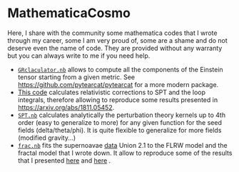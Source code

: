# MathematicaCosmo
Here, I share with the community some mathematica codes that I wrote through my career, some I am very proud of, some are a shame and do not deserve even the name of code. They are provided without any warranty but you can always write to me if you need help.

* [`GRclaculator.nb`](https://github.com/cspotz/MathematicaCosmo/blob/main/GRclaculator.nb) allows to compute all the components of the Einstein tensor starting from a given metric. See https://github.com/pytearcat/pytearcat for a more modern package.
* [This code]( https://github.com/cspotz/MathematicaCosmo/blob/main/april19_up(1).nb) calculates relativistic corrections to SPT and the loop integrals, therefore allowing to reproduce some results presented in https://arxiv.org/abs/1811.05452. 
* [`SPT.nb`](https://github.com/cspotz/MathematicaCosmo/blob/main/SPT.nb) calculates analytically the perturbation theory kernels up to 4th order (easy to generalize to more) for any given function for the seed fields (delta/theta/phi). It is quite flexible to generalize for more fields (modified gravity...)
* [`frac.nb`](https://github.com/cspotz/MathematicaCosmo/blob/main/frac.nb) fits the supernoavae [data](https://supernova.lbl.gov/union/) Union 2.1 to the FLRW model and the fractal model that I wrote down. It allow to reproduce some of the results that I presented [here](https://www.sjscience.org/article?id=539) and [here](https://www.worldscientific.com/doi/abs/10.1142/9789813226609_0595) . 
